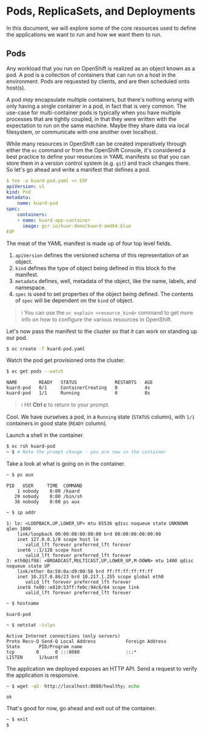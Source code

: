 # Pods, ReplicaSets, and Deployments

In this document, we will explore some of the core resources used to define the 
applications we want to run and how we want them to run.

## Pods

Any workload that you run on OpenShift is realized as an object known as a pod.
A pod is a collection of containers that can run on a host in the environment. Pods are
requested by clients, and are then scheduled onto host(s).

A pod *may* encapsulate multiple containers, but there's nothing wrong with only having a
single container in a pod, in fact that is very common. The use-case for multi-container 
pods is typically when you have multiple processes that are tightly coupled, in that they
were written with the expectation to run on the same machine. Maybe they share data via 
local filesystem, or communicate with one another over localhost.

While many resources in OpenShift can be created imperatively through either the `oc` 
command or from the OpenShift Console, it's considered a best practice to define your
resources in YAML manifests so that you can store them in a version control system 
(e.g. `git`) and track changes there. So let's go ahead and write a manifest that defines
a pod.

```yaml
$ tee -a kuard-pod.yaml << EOF
apiVersion: v1
kind: Pod
metadata:
    name: kuard-pod
spec:
    containers:
    - name: kuard-app-container
      image: gcr.io/kuar-demo/kuard-amd64:blue
EOF
```

The meat of the YAML manifest is made up of four top level fields.

1. `apiVersion` defines the versioned schema of this representation of an object.
1. `kind` defines the type of object being defined in this block fo the manifest.
1. `metadata` defines, well, metadata of the object, like the name, labels, and namespace.
1. `spec` is used to set properties of the object being defined. The contents of `spec` will be dependent on the `kind` of object.

> ℹ️ You can use the `oc explain <resource_kind>` command to get more info on how to configure the various resources in OpenShift.

Let's now pass the manifest to the cluster so that it can work on standing up our pod.

```bash
$ oc create -f kuard-pod.yaml
```

Watch the pod get provisioned onto the cluster.

```bash
$ oc get pods --watch
```
```
NAME        READY   STATUS              RESTARTS   AGE
kuard-pod   0/1     ContainerCreating   0          4s
kuard-pod   1/1     Running             0          8s
```

> ℹ️ Hit **Ctrl c** to return to your prompt.

Cool. We have ourselves a pod, in a `Running` state (`STATUS` column), with `1/1` containers in good state (`READY` column).

Launch a shell in the container.

```bash
$ oc rsh kuard-pod
~ $ # Note the prompt change - you are now in the container
```

Take a look at what is going on in the container.

```bash
~ $ ps aux
```
```
PID   USER     TIME  COMMAND
    1 nobody    0:00 /kuard
   29 nobody    0:00 /bin/sh
   36 nobody    0:00 ps aux
```

```bash
~ $ ip addr
```
```
1: lo: <LOOPBACK,UP,LOWER_UP> mtu 65536 qdisc noqueue state UNKNOWN qlen 1000
    link/loopback 00:00:00:00:00:00 brd 00:00:00:00:00:00
    inet 127.0.0.1/8 scope host lo
       valid_lft forever preferred_lft forever
    inet6 ::1/128 scope host 
       valid_lft forever preferred_lft forever
3: eth0@if98: <BROADCAST,MULTICAST,UP,LOWER_UP,M-DOWN> mtu 1400 qdisc noqueue state UP 
    link/ether 0a:58:0a:d9:00:56 brd ff:ff:ff:ff:ff:ff
    inet 10.217.0.86/23 brd 10.217.1.255 scope global eth0
       valid_lft forever preferred_lft forever
    inet6 fe80::e810:53ff:fe0c:94c6/64 scope link 
       valid_lft forever preferred_lft forever
```

```bash
~ $ hostname
```
```
kuard-pod
```

```bash
~ $ netstat -tulpn
```
```
Active Internet connections (only servers)
Proto Recv-Q Send-Q Local Address           Foreign Address         State       PID/Program name    
tcp        0      0 :::8080                 :::*                    LISTEN      1/kuard
```

The application we deployed exposes an HTTP API. Send a request to verify the application is
responsive.

```bash
~ $ wget -qO- http://localhost:8080/healthy; echo
```
```
ok
```

That's good for now, go ahead and exit out of the container.

```bash
~ $ exit
$
```